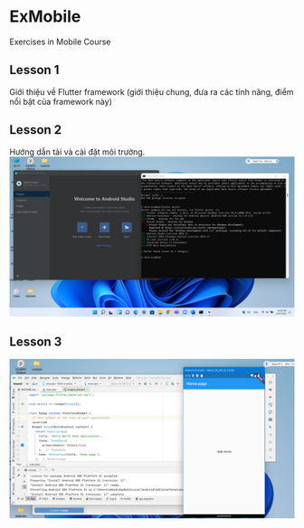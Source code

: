 # ExMobile
Exercises in Mobile Course
## Lesson 1
Giới thiệu về Flutter framework (giới thiệu chung, đưa ra các tính năng, điểm nổi bật của framework này)
## Lesson 2
Hướng dẫn tải và cài đặt môi trường.
![alt-text](https://github.com/HoangDinh161/ExMobile/blob/main/img/lesson2.png)
## Lesson 3
![alt-text](https://github.com/HoangDinh161/ExMobile/blob/main/img/lesson3.png)

